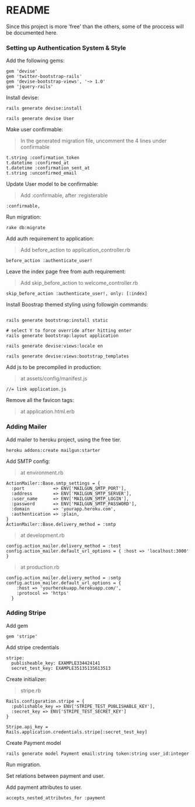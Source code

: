 # README

Since this project is more 'free' than  the others, some of the proccess will be documented here.

### Setting up Authentication System & Style

Add the following gems:

```
gem 'devise'
gem 'twitter-bootstrap-rails'
gem 'devise-bootstrap-views', '~> 1.0'
gem 'jquery-rails'
```

Install devise:

```
rails generate devise:install

rails generate devise User
```
Make user confirmable:
> In the generated migration file, uncomment the 4 lines under confirmable

```
t.string :confirmation_token
t.datetime :confirmed_at
t.datetime :confirmation_sent_at
t.string :unconfirmed_email
```

Update User model to be confirmable:
> Add :confirmable, after :registerable

```
:confirmable,
```

Run migration:

```
rake db:migrate
```

Add auth requirement to application:
> Add before_action to application_controller.rb

```
before_action :authenticate_user!
```

Leave the index page free from auth requirement:
> Add skip_before_action to welcome_controller.rb

```
skip_before_action :authenticate_user!, only: [:index]
```

Install Boostrap themed styling using followgin commands:

```

rails generate bootstrap:install static

# select Y to force override after hitting enter
rails generate bootstrap:layout application

rails generate devise:views:locale en

rails generate devise:views:bootstrap_templates
```

Add js to be precompiled in production:
> at assets/config/manifest.js

```
//= link application.js
```

Remove all the favicon tags:
> at application.html.erb

### Adding Mailer

Add mailer to heroku project, using the free tier.

```
heroku addons:create mailgun:starter
```

Add SMTP config:
> at environment.rb

```
ActionMailer::Base.smtp_settings = {
  :port           => ENV['MAILGUN_SMTP_PORT'],
  :address        => ENV['MAILGUN_SMTP_SERVER'],
  :user_name      => ENV['MAILGUN_SMTP_LOGIN'],
  :password       => ENV['MAILGUN_SMTP_PASSWORD'],
  :domain         => 'yourapp.heroku.com',
  :authentication => :plain,
}
ActionMailer::Base.delivery_method = :smtp
```

> at development.rb

```
config.action_mailer.delivery_method = :test
config.action_mailer.default_url_options = { :host => 'localhost:3000' }
```

> at production.rb

```
config.action_mailer.delivery_method = :smtp
config.action_mailer.default_url_options = {
    :host => 'yourherokuapp.herokuapp.com/',
    :protocol => 'https'
  }
```

### Adding Stripe

Add gem

```
gem 'stripe'
```

Add stripe credentials

```
stripe:
  publisheable_key: EXAMPLE334424141
  secret_test_key: EXAMPLE35135135613513
```

Create initializer:
> stripe.rb

```
Rails.configuration.stripe = {
  :publishable_key => ENV['STRIPE_TEST_PUBLISHABLE_KEY'],
  :secret_key => ENV['STRIPE_TEST_SECRET_KEY']
}

Stripe.api_key = Rails.application.credentials.stripe[:secret_test_key]
```

Create Payment model

```
rails generate model Payment email:string token:string user_id:integer
```

Run migration.

Set relations between payment and user.

Add payment attributes to user.

```
accepts_nested_attributes_for :payment
```
